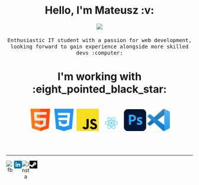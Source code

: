 <div align="center">
  <h1> Hello, I'm Mateusz :v: </h1> 

<p>
  <img src="https://media2.giphy.com/media/vzO0Vc8b2VBLi/giphy.gif" width=300>
  <br><br>
  <samp>
   Enthusiastic IT student  with a passion for web development, looking forward to gain experience alongside more skilled devs :computer:
  </samp>
</p>

  <h1> I'm working with :eight_pointed_black_star: </h1>
  <br>

<img src="https://raw.githubusercontent.com/totylkopierdola/totylkopierdola/main/img/html.png" width=60>
<img src="https://raw.githubusercontent.com/totylkopierdola/totylkopierdola/main/img/css.png" width=60>
<img src="https://raw.githubusercontent.com/totylkopierdola/totylkopierdola/main/img/js.png" width=60>
<img src="https://raw.githubusercontent.com/totylkopierdola/totylkopierdola/main/img/react.png" width=60>
<img src="https://raw.githubusercontent.com/totylkopierdola/totylkopierdola/main/img/ps.png" width=60>
<img src="https://raw.githubusercontent.com/totylkopierdola/totylkopierdola/main/img/vsc.png" width=60>


<br><br>
<hr>

  <a href="https://www.facebook.com/pierdolaq/">
    <img align="left" alt="fb" width="21px" src="https://upload.wikimedia.org/wikipedia/commons/thumb/1/1b/Facebook_icon.svg/1200px-Facebook_icon.svg.png" />
  </a>
  <a href="https://www.linkedin.com/in/mateusz-kudraj-ab606a1ba/">
    <img align="left" alt="Vedant Jajoo Linkdin" width="21px" src="https://raw.githubusercontent.com/edent/SuperTinyIcons/099dc12b59179d07d534069bc8551718f786d91a/images/svg/linkedin.svg" />
  </a>
  <a href="https://www.instagram.com/totylkopierdola/">
    <img align="left" alt="insta" width="21px" src="https://www.flaticon.com/svg/vstatic/svg/2111/2111463.svg?token=exp=1617122217~hmac=7b6f06ef0b87b80fe97d4513059d5026" />
  </a>
  <a href="https://steamcommunity.com/id/shorstky7/">
    <img align="left" alt="" width="21px" src="https://raw.githubusercontent.com/totylkopierdola/totylkopierdola/main/img/steam.png" />
  </a>
  <br><br>
</div>
